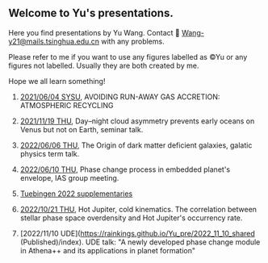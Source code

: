 ## Welcome to Yu's presentations.
Here you find presentations by Yu Wang.
Contact 📧 <Wang-y21@mails.tsinghua.edu.cn> with any problems. 

Please refer to me if you want to use any figures labelled as ©Yu or any figures not labelled. Usually they are both created by me.

Hope we all learn something!

1. [2021/06/04 SYSU](https://rainkings.github.io/Yu_pre/recycling), AVOIDING RUN-AWAY GAS ACCRETION:
ATMOSPHERIC RECYCLING

2. [2021/11/19 THU](https://rainkings.github.io/Yu_pre/WangYu_seminar.pdf), Day–night cloud asymmetry prevents
early oceans on Venus but not on Earth, seminar talk. 

3. [2022/06/06 THU](https://rainkings.github.io/Yu_pre/dmdg.pdf), The Origin of dark matter
deficient galaxies, galatic physics term talk. 

4. [2022/06/10 THU](https://rainkings.github.io/Yu_pre/phase_change.pdf), Phase change process in
embedded planet's envelope, IAS group meeting. 

5. [Tuebingen 2022 supplementaries](https://rainkings.github.io/Yu_pre/Presentations/tuebingen2022/videos.html)

6. [2022/10/21 THU](https://rainkings.github.io/Yu_pre/Hot_Jupiter_cold_kinematics.pdf), Hot Jupiter, cold kinematics. The correlation between stellar phase space overdensity and Hot Jupiter's occurrency rate.

6. [2022/11/10 UDE](https://rainkings.github.io/Yu_pre/2022_11_10_shared (Published)/index). UDE talk: "A newly developed phase change module in Athena++ and its applications in planet formation"
